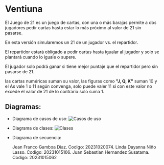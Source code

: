 # Ventiuna

El Juego de 21 es un juego de cartas, con una o más barajas permite a dos jugadores pedir cartas hasta estar lo más próximo al valor de 21 sin pasarse.

En esta versión simularemos un 21 de un jugador vs. el repartidor.

El repartidor estará obligado a pedir cartas hasta igualar al jugador y solo se plantará cuando lo iguale o supere.

El jugador solo podrá ganar si tiene mejor puntaje que el repartidor pero sin pasarse de 21.

las cartas numéricas suman su valor, las figuras como __"J, Q, K"__ suman 10 y el As vale 1 o 11 según convenga, solo puede valer 11 si con este valor no excede el valor de 21 de lo contrario solo suma 1.

## Diagramas:

- Diagrama de casos de uso:
![Casos de uso](out/diagramas/casos_de_uso/casos_de_uso.png)
- Diagrama de clases:
![Clases](out/diagramas/clases/clases.png)
- Diagrama de secuencia:

  Jean Franco Gamboa Díaz. Codigo: 20231020074. Linda Dayanna Niño Lasso. Codigo: 20231015106. Juan Sebastian Hernandez Susatama. Codigo: 20231015062
